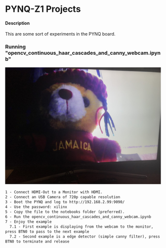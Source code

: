 # PYNQ-Z1 Projects

#### Description

This are some sort of experiments in the PYNQ board.

### Running "opencv_continuous_haar_cascades_and_canny_webcam.ipynb"


![JamaicaBearWebcam](https://github.com/daqsys/PYNQ/blob/master/imgs/JamBearWebcam.jpg#webcam=320x240 "Webcam to HDMI 720p") 

```
1 - Connect HDMI-Out to a Monitor with HDMI.
2 - Connect an USB Camera of 720p capable resolution
3 - Boot the PYNQ and log to http://192.168.2.99:9090/
4 - Use the password: xilinx
5 - Copy the file to the notebooks folder (preferred).
6 - Run the opencv_continuous_haar_cascades_and_canny_webcam.ipynb
7 - Enjoy the example
  7.1 - First example is displaying from the webcam to the monitor, press BTN0 to pass to the next example
  7.2 - Second example is a edge detector (simple canny filter), press BTN0 to terminate and release
```
